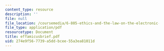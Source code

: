 ```yaml
---
content_type: resource
description: ''
file: null
file_location: /coursemedia/6-805-ethics-and-the-law-on-the-electronic-frontier-fall-2005/274e9f567739a5ddbcee55a3ea81011d_effamicusbrief.pdf
file_type: application/pdf
resourcetype: Document
title: effamicusbrief.pdf
uid: 274e9f56-7739-a5dd-bcee-55a3ea81011d
---
```

